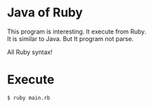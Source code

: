 # Java of Ruby
This program is interesting. It execute from Ruby.  
It is similar to Java. But It program not parse.  

All Ruby syntax!

# Execute
```
$ ruby main.rb
```
